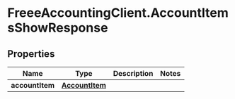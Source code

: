# FreeeAccountingClient.AccountItemsShowResponse

## Properties
Name | Type | Description | Notes
------------ | ------------- | ------------- | -------------
**accountItem** | [**AccountItem**](AccountItem.md) |  | 


